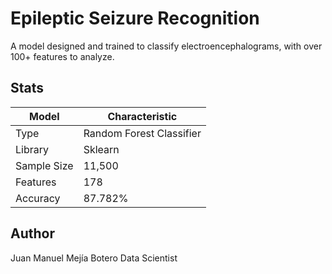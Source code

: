 # Epileptic Seizure Recognition
A model designed and trained to classify electroencephalograms, with over 100+ features to analyze.

## Stats

|Model           |Characteristic                 |
|----------------|-------------------------------|
|Type            |Random Forest Classifier       |
|Library         |Sklearn                        |
|Sample Size     |11,500                         |
|Features        |178                            |
|Accuracy        |87.782%                        |

## Author
Juan Manuel Mejía Botero
Data Scientist
